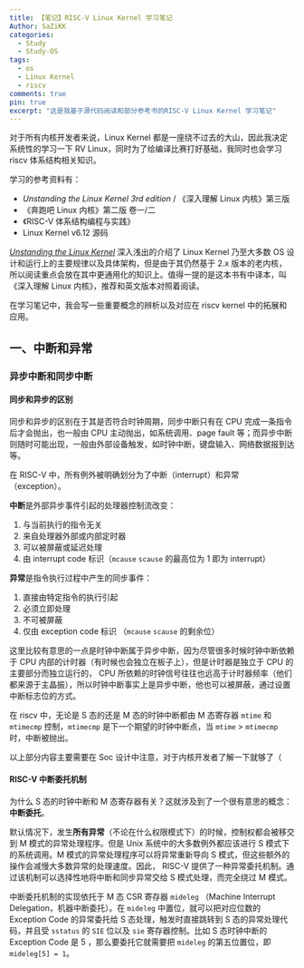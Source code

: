 ```yaml
---
title: 【笔记】RISC-V Linux Kernel 学习笔记
Author: SaZiKK
categories:
  - Study
  - Study-OS
tags:
  - os
  - Linux Kernel
  - riscv
comments: true
pin: true
excerpt: "这是我基于源代码阅读和部分参考书的RISC-V Linux Kernel 学习笔记"
---
```


对于所有内核开发者来说，Linux Kernel 都是一座绕不过去的大山，因此我决定系统性的学习一下 RV Linux，同时为了给编译比赛打好基础，我同时也会学习 riscv 体系结构相关知识。

学习的参考资料有：
 - *Unstanding the Linux Kernel 3rd edition* / 《深入理解 Linux 内核》第三版
 - 《奔跑吧 Linux 内核》第二版 卷一/二
 - 《RISC-V 体系结构编程与实践》
 - Linux Kernel v6.12 源码

*[Unstanding the Linux Kernel](https://sazikk.top/assets/figures/pdf/UnderStanding%20The%20Linux%20Kernel%203rd%20Edition.pdf)* 深入浅出的介绍了 Linux Kernel 乃至大多数 OS 设计和运行上的主要规律以及具体架构，但是由于其仍然基于 2.x 版本的老内核，所以阅读重点会放在其中更通用化的知识上。值得一提的是这本书有中译本，叫《深入理解 Linux 内核》，推荐和英文版本对照着阅读。

在学习笔记中，我会写一些重要概念的辨析以及对应在 riscv kernel 中的拓展和应用。

## 一、中断和异常

### 异步中断和同步中断

#### 同步和异步的区别

同步和异步的区别在于其是否符合时钟周期，同步中断只有在 CPU 完成一条指令后才会抛出，也一般由 CPU 主动抛出，如系统调用、page fault 等；而异步中断则随时可能出现，一般由外部设备触发，如时钟中断，键盘输入、网络数据报到达等。

在 RISC-V 中，所有例外被明确划分为了中断（interrupt）和异常 （exception）。

**中断**是外部异步事件引起的处理器控制流改变：
1. 与当前执行的指令无关
2. 来自处理器外部或内部定时器
3. 可以被屏蔽或延迟处理
4. 由 interrupt code 标识（`mcause` `scause` 的最高位为 1 即为 interrupt）

**异常**是指令执行过程中产生的同步事件：
1. 直接由特定指令的执行引起
2. 必须立即处理
3. 不可被屏蔽
4. 仅由 exception code 标识 （`mcause` `scause` 的剩余位）

这里比较有意思的一点是时钟中断属于异步中断，因为尽管很多时候时钟中断依赖于 CPU 内部的计时器（有时候也会独立在板子上），但是计时器是独立于 CPU 的主要部分而独立运行的， CPU 所依赖的时钟信号往往也远高于计时器频率（他们都来源于主晶振），所以时钟中断事实上是异步中断，他也可以被屏蔽，通过设置中断标志位的方式。

在 riscv 中，无论是 S 态的还是 M 态的时钟中断都由 M 态寄存器 `mtime` 和 `mtimecmp` 控制，`mtimecmp` 是下一个期望的时钟中断点，当 `mtime` > `mtimecmp` 时，中断被抛出。

以上部分内容主要需要在 Soc 设计中注意，对于内核开发者了解一下就够了（

#### RISC-V 中断委托机制

为什么 S 态的时钟中断和 M 态寄存器有关？这就涉及到了一个很有意思的概念：**中断委托**。

默认情况下，发生**所有异常**（不论在什么权限模式下）的时候，控制权都会被移交到 M 模式的异常处理程序。但是 Unix 系统中的大多数例外都应该进行 S 模式下的系统调用。M 模式的异常处理程序可以将异常重新导向 S 模式，但这些额外的操作会减慢大多数异常的处理速度。因此， RISC-V 提供了一种异常委托机制。通过该机制可以选择性地将中断和同步异常交给 S 模式处理，而完全绕过 M 模式。

中断委托机制的实现依托于 M 态 CSR 寄存器 `mideleg` （Machine Interrupt Delegation，机器中断委托）。在 `mideleg` 中置位，就可以把对应位数的 Exception Code 的异常委托给 S 态处理，触发时直接跳转到 S 态的异常处理代码，并且受 `sstatus` 的 `SIE` 位以及 `sie` 寄存器控制。比如 S 态时钟中断的 Exception Code 是 5 ，那么要委托它就需要把 `mideleg` 的第五位置位，即 `mideleg[5] = 1`。

